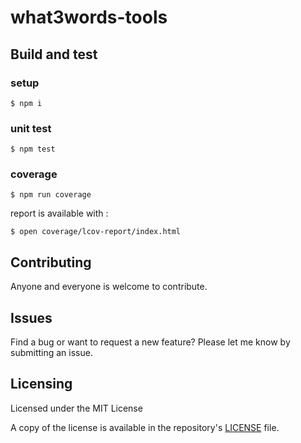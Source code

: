 # what3words-tools


## Build and test

### setup

    $ npm i

### unit test

    $ npm test

### coverage

    $ npm run coverage

report is available with :

    $ open coverage/lcov-report/index.html

## Contributing

Anyone and everyone is welcome to contribute.

## Issues

Find a bug or want to request a new feature? Please let me know by submitting an issue.

## Licensing

Licensed under the MIT License

A copy of the license is available in the repository's [LICENSE](LICENSE) file.
